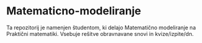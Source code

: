 # Matematicno-modeliranje

Ta repozitorij je namenjen študentom, ki delajo Matematično modeliranje na Praktični matematiki. 
Vsebuje rešitve obravnavane snovi in kvize/izpite/dn.
